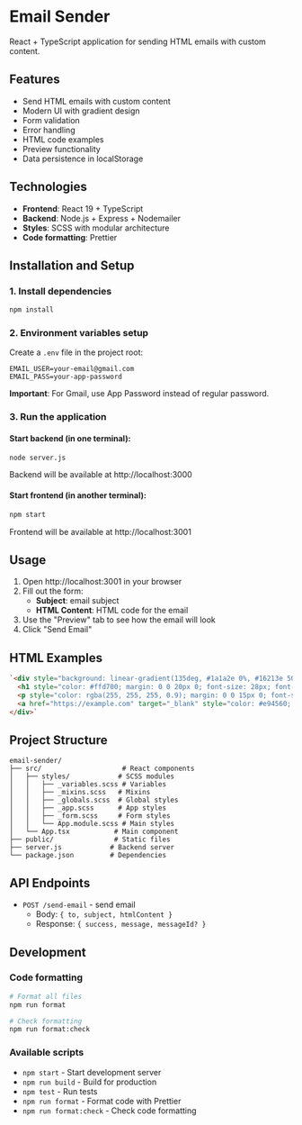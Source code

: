 # Email Sender

React + TypeScript application for sending HTML emails with custom content.

## Features

- Send HTML emails with custom content
- Modern UI with gradient design
- Form validation
- Error handling
- HTML code examples
- Preview functionality
- Data persistence in localStorage

## Technologies

- **Frontend**: React 19 + TypeScript
- **Backend**: Node.js + Express + Nodemailer
- **Styles**: SCSS with modular architecture
- **Code formatting**: Prettier

## Installation and Setup

### 1. Install dependencies

```bash
npm install
```

### 2. Environment variables setup

Create a `.env` file in the project root:

```env
EMAIL_USER=your-email@gmail.com
EMAIL_PASS=your-app-password
```

**Important**: For Gmail, use App Password instead of regular password.

### 3. Run the application

#### Start backend (in one terminal):
```bash
node server.js
```
Backend will be available at http://localhost:3000

#### Start frontend (in another terminal):
```bash
npm start
```
Frontend will be available at http://localhost:3001

## Usage

1. Open http://localhost:3001 in your browser
2. Fill out the form:
   - **Subject**: email subject
   - **HTML Content**: HTML code for the email
3. Use the "Preview" tab to see how the email will look
4. Click "Send Email"

## HTML Examples

```html
`<div style="background: linear-gradient(135deg, #1a1a2e 0%, #16213e 50%, #0f3460 100%); padding: 30px; border-radius: 15px; color: #ffffff; font-family: 'Inter', sans-serif;">
  <h1 style="color: #ffd700; margin: 0 0 20px 0; font-size: 28px; font-weight: 600; text-shadow: 0 0 10px rgba(255, 215, 0, 0.3);">✨ Hello World!</h1>
  <p style="color: rgba(255, 255, 255, 0.9); margin: 0 0 15px 0; font-size: 16px; line-height: 1.6;">Try to send this email to yourself.</p>
  <a href="https://example.com" target="_blank" style="color: #e94560; text-decoration: none; font-weight: 500; padding: 8px 16px; background: rgba(233, 69, 96, 0.1); border-radius: 8px; display: inline-block; transition: all 0.3s ease;">🎨 Visit our website</a>
</div>`
```

## Project Structure

```
email-sender/
├── src/                    # React components
│   ├── styles/            # SCSS modules
│   │   ├── _variables.scss # Variables
│   │   ├── _mixins.scss   # Mixins
│   │   ├── _globals.scss  # Global styles
│   │   ├── _app.scss      # App styles
│   │   ├── _form.scss     # Form styles
│   │   └── App.module.scss # Main styles
│   └── App.tsx           # Main component
├── public/               # Static files
├── server.js            # Backend server
└── package.json         # Dependencies
```

## API Endpoints

- `POST /send-email` - send email
  - Body: `{ to, subject, htmlContent }`
  - Response: `{ success, message, messageId? }`

## Development

### Code formatting

```bash
# Format all files
npm run format

# Check formatting
npm run format:check
```

### Available scripts

- `npm start` - Start development server
- `npm run build` - Build for production
- `npm test` - Run tests
- `npm run format` - Format code with Prettier
- `npm run format:check` - Check code formatting
